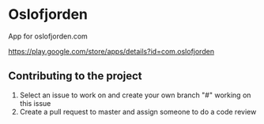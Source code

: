 # Oslofjorden
App for oslofjorden.com

https://play.google.com/store/apps/details?id=com.oslofjorden

## Contributing to the project
1. Select an issue to work on and create your own branch "<Issue number>#<name of branch>" working on this issue
2. Create a pull request to master and assign someone to do a code review
